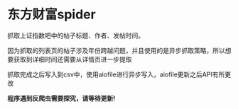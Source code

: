 # 东方财富spider

抓取上证指数吧中的帖子标题、作者、发帖时间。

因为抓取的列表页的帖子涉及年份跨越问题，并且使用的是异步抓取策略，所以想要获取到详细时间还需要从详情页进一步提取

抓取完成之后写入到csv中，使用aiofile进行异步写入，aiofile更新之后API有所更改

**程序遇到反爬虫需要探究，请等待更新!**
